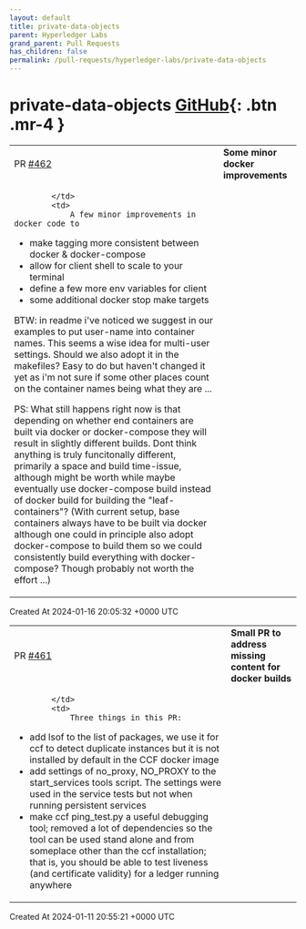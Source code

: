 ```yaml
---
layout: default
title: private-data-objects
parent: Hyperledger Labs
grand_parent: Pull Requests
has_children: false
permalink: /pull-requests/hyperledger-labs/private-data-objects
---
```


# private-data-objects <span class="fs-3 right-align">[GitHub](https://github.com/hyperledger-labs/private-data-objects){: .btn .mr-4 }</span>


<div>
    <table>
        <tr>
            <td>
                PR <a href="https://github.com/hyperledger-labs/private-data-objects/pull/462" class=".btn">#462</a>
            </td>
            <td>
                <b>
                    Some minor docker improvements
                </b>
            </td>
        </tr>
        <tr>
            <td>
                
            </td>
            <td>
                A few minor improvements in docker code to
- make tagging more consistent between docker & docker-compose
- allow for client shell to scale to your terminal
- define a few more env variables for client
- some additional docker stop make targets

BTW: in readme i've noticed we suggest in our examples to put user-name into container names. This seems a wise idea for multi-user settings. Should we also adopt it in the makefiles?  Easy to do but haven't changed it yet as i'm not sure if some other places count on the container names being what they are ...

PS: What still happens right now is that depending on whether end containers are built via docker or docker-compose they will result in slightly different builds. Dont think anything is truly funcitonally different, primarily a space and build time-issue, although might be worth while maybe eventually use docker-compose build instead of docker build for building the "leaf-containers"? (With current setup, base containers always have to be built via docker although one could in principle also adopt docker-compose to build them so we could consistently build everything with docker-compose? Though  probably not worth the effort ...)
            </td>
        </tr>
    </table>
    <div class="right-align">
        Created At 2024-01-16 20:05:32 +0000 UTC
    </div>
</div>

<div>
    <table>
        <tr>
            <td>
                PR <a href="https://github.com/hyperledger-labs/private-data-objects/pull/461" class=".btn">#461</a>
            </td>
            <td>
                <b>
                    Small PR to address missing content for docker builds
                </b>
            </td>
        </tr>
        <tr>
            <td>
                
            </td>
            <td>
                Three things in this PR:

- add lsof to the list of packages, we use it for ccf to detect duplicate instances but it is not installed by default in the CCF docker image
- add settings of no_proxy, NO_PROXY to the start_services tools script. The settings were used in the service tests but not when running persistent services
- make ccf ping_test.py a useful debugging tool; removed a lot of dependencies so the tool can be used stand alone and from someplace other than the ccf installation; that is, you should be able to test liveness (and certificate validity) for a ledger running
anywhere
            </td>
        </tr>
    </table>
    <div class="right-align">
        Created At 2024-01-11 20:55:21 +0000 UTC
    </div>
</div>

